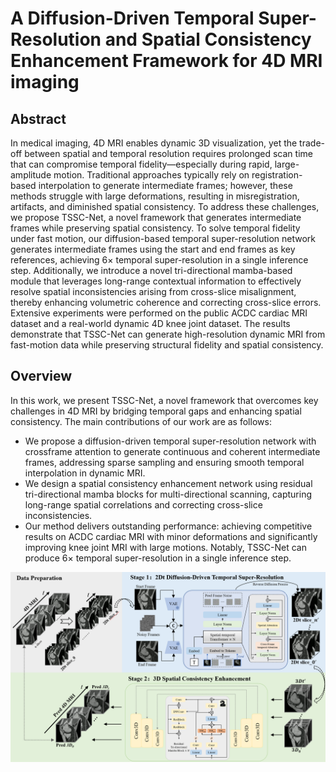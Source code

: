 # A Diffusion-Driven Temporal Super-Resolution and Spatial Consistency Enhancement Framework for 4D MRI imaging

## Abstract
In medical imaging, 4D MRI enables dynamic 3D visualization, yet the trade-off between spatial and temporal resolution requires prolonged scan time that can compromise temporal fidelity—especially during rapid, large-amplitude motion. Traditional approaches typically rely on registration-based interpolation to generate intermediate frames; however, these methods struggle with large deformations, resulting in misregistration, artifacts, and diminished spatial consistency. To address these challenges, we propose TSSC-Net, a novel framework that generates intermediate frames while preserving spatial consistency. To solve temporal fidelity under fast motion, our diffusion-based temporal super-resolution network generates intermediate frames using the start and end frames as key references, achieving 6× temporal super-resolution in a single inference step. Additionally, we introduce a novel tri-directional mamba-based module that leverages long-range contextual information to effectively resolve spatial inconsistencies arising from cross-slice misalignment, thereby enhancing volumetric coherence and correcting cross-slice errors. Extensive experiments were performed on the public ACDC cardiac MRI dataset and a real-world dynamic 4D knee joint dataset. The results demonstrate that TSSC-Net can generate high-resolution dynamic MRI from fast-motion data while preserving structural fidelity and spatial consistency.

## Overview
In this work, we present TSSC-Net, a novel framework that overcomes key challenges in 4D MRI by bridging temporal gaps and enhancing spatial consistency. The main contributions of our work are as follows:
- We propose a diffusion-driven temporal super-resolution network with crossframe attention to generate continuous and coherent intermediate frames, addressing sparse sampling and ensuring smooth temporal interpolation in dynamic MRI.
- We design a spatial consistency enhancement network using residual tri-directional mamba blocks for multi-directional scanning, capturing long-range spatial correlations and correcting cross-slice inconsistencies.
- Our method delivers outstanding performance: achieving competitive results on ACDC cardiac MRI with minor deformations and significantly improving knee joint MRI with large motions. Notably, TSSC-Net can produce 6× temporal super-resolution in a single inference step.
  
![image](assets/model_framework.png)
